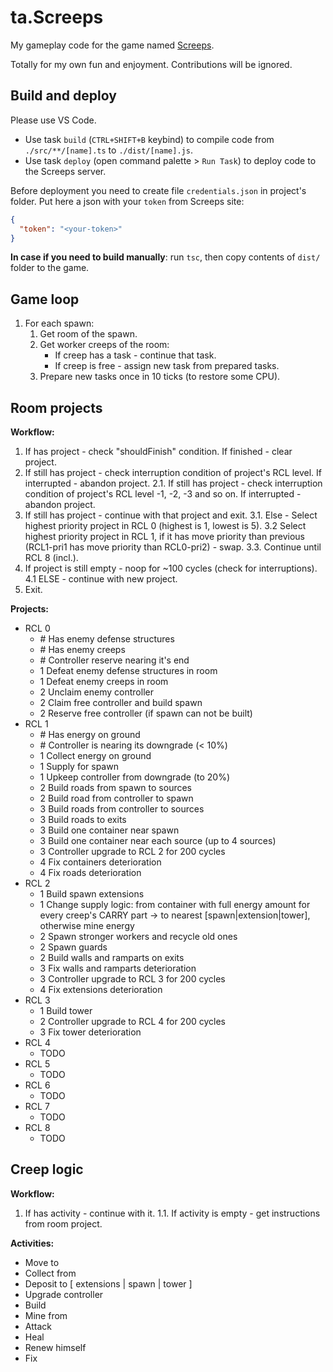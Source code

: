 # ta.Screeps

My gameplay code for the game named [Screeps](https://screeps.com/).

Totally for my own fun and enjoyment. Contributions will be ignored.

## Build and deploy

Please use VS Code.

* Use task `build` (`CTRL+SHIFT+B` keybind) to compile code from `./src/**/[name].ts` to `./dist/[name].js`.
* Use task `deploy` (open command palette > `Run Task`) to deploy code to the Screeps server.

Before deployment you need to create file `credentials.json` in project's folder. Put here a json with your `token` from Screeps site:

```json
{
  "token": "<your-token>"
}
```

**In case if you need to build manually**: run `tsc`, then copy contents of `dist/` folder to the game.

## Game loop

1. For each spawn:
   1. Get room of the spawn.
   2. Get worker creeps of the room:
      * If creep has a task - continue that task.
      * If creep is free - assign new task from prepared tasks.
   3. Prepare new tasks once in 10 ticks (to restore some CPU).

## Room projects

**Workflow:**

1. If has project - check "shouldFinish" condition. If finished - clear project.
2. If still has project - check interruption condition of project's RCL level. If interrupted - abandon project.
   2.1. If still has project - check interruption condition of project's RCL level -1, -2, -3 and so on. If interrupted - abandon project.
3. If still has project - continue with that project and exit.
   3.1. Else - Select highest priority project in RCL 0 (highest is 1, lowest is 5).
   3.2 Select highest priority project in RCL 1, if it has move priority than previous (RCL1-pri1 has move priority than RCL0-pri2) - swap.
   3.3. Continue until RCL 8 (incl.).
4. If project is still empty - noop for ~100 cycles (check for interruptions).
   4.1 ELSE - continue with new project.
5. Exit.

**Projects:**

* RCL 0
  * \# Has enemy defense structures
  * \# Has enemy creeps
  * \# Controller reserve nearing it's end
  * 1 Defeat enemy defense structures in room
  * 1 Defeat enemy creeps in room
  * 2 Unclaim enemy controller
  * 2 Claim free controller and build spawn
  * 2 Reserve free controller (if spawn can not be built)
* RCL 1
  * \# Has energy on ground
  * \# Controller is nearing its downgrade (< 10%)
  * 1 Collect energy on ground
  * 1 Supply for spawn
  * 1 Upkeep controller from downgrade (to 20%)
  * 2 Build roads from spawn to sources
  * 2 Build road from controller to spawn
  * 3 Build roads from controller to sources
  * 3 Build roads to exits
  * 3 Build one container near spawn
  * 3 Build one container near each source (up to 4 sources)
  * 3 Controller upgrade to RCL 2 for 200 cycles
  * 4 Fix containers deterioration
  * 4 Fix roads deterioration
* RCL 2
  * 1 Build spawn extensions
  * 1 Change supply logic: from container with full energy amount for every creep's CARRY part -> to nearest [spawn|extension|tower], otherwise mine energy
  * 2 Spawn stronger workers and recycle old ones
  * 2 Spawn guards
  * 2 Build walls and ramparts on exits
  * 3 Fix walls and ramparts deterioration
  * 3 Controller upgrade to RCL 3 for 200 cycles
  * 4 Fix extensions deterioration
* RCL 3
  * 1 Build tower
  * 2 Controller upgrade to RCL 4 for 200 cycles
  * 3 Fix tower deterioration
* RCL 4
  * TODO
* RCL 5
  * TODO
* RCL 6
  * TODO
* RCL 7
  * TODO
* RCL 8
  * TODO

## Creep logic

**Workflow:**

1. If has activity - continue with it.
   1.1. If activity is empty - get instructions from room project.

**Activities:**

* Move to
* Collect from
* Deposit to [ extensions | spawn | tower ]
* Upgrade controller
* Build
* Mine from
* Attack
* Heal
* Renew himself
* Fix


